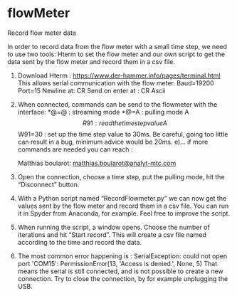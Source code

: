 # flowMeter
Record flow meter data

In order to record data from the flow meter with a small time step, we need to use two tools: Hterm to set the flow meter and our own script to get the data sent by the flow meter and record them in a csv file.

1)	Download Hterm : https://www.der-hammer.info/pages/terminal.html
	This allows serial communication with the flow meter.
	Baud=19200
	Port=15
	Newline at: CR
	Send on enter at : CR
	Ascii

2)	When connected, commands can be send to the flowmeter with the interface:
	*@=@ : streaming mode
	*@=A : pulling mode
	A$$R91 : read the time step value
	A$$W91=30 : set up the time step value to 30ms. Be careful, going too little can result in a bug, minimum advice would be 20ms.
		      e)... if more commands are needed you can reach :

	Matthias boularot: matthias.boularot@analyt-mtc.com

3)	Open the connection, choose a time step, put the pulling mode, hit the “Disconnect” button.

4)	With a Python script named “RecordFlowmeter.py” we can now get the values sent by the flow meter and record them in a csv file. You can run it in Spyder from 		Anaconda, for example. Feel free to improve the script.

5) 	When running the script, a window opens. Choose the number of iterations and hit “Start record”. This will create a csv file named according to the time and record
 	the data.

6)	The most common error happening is :
	SerialException: could not open port 'COM15': PermissionError(13, 'Access is denied.', None, 5)
	That means the serial is still connected, and is not possible to create a new connection.
	Try to close the connection, by for example unplugging the USB.




	

